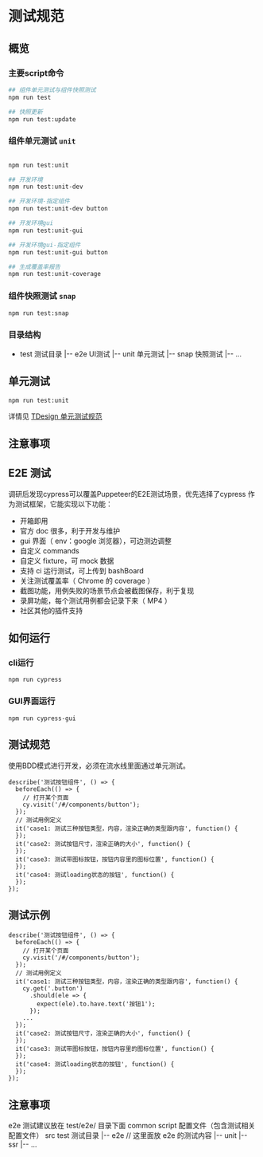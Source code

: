 # 测试规范

## 概览

### 主要script命令

```bash
## 组件单元测试与组件快照测试
npm run test

## 快照更新
npm run test:update 
```

### 组件单元测试 `unit`

```bash

npm run test:unit

## 开发环境
npm run test:unit-dev

## 开发环境-指定组件
npm run test:unit-dev button

## 开发环境gui
npm run test:unit-gui

## 开发环境gui-指定组件
npm run test:unit-gui button

## 生成覆盖率报告
npm run test:unit-coverage
```

### 组件快照测试 `snap`

```bash
npm run test:snap
```

### 目录结构

- test   测试目录
|-- e2e  UI测试
|-- unit 单元测试
|-- snap  快照测试
|-- ...

## 单元测试

```shell
npm run test:unit
```

详情见 [TDesign 单元测试规范](https://github.com/Tencent/tdesign-vue-next/wiki/TDesign-%E5%8D%95%E5%85%83%E6%B5%8B%E8%AF%95%E8%A7%84%E8%8C%83)


## 注意事项

## E2E 测试

调研后发现cypress可以覆盖Puppeteer的E2E测试场景，优先选择了cypress 作为测试框架，它能实现以下功能：

- 开箱即用
- 官方 doc 很多，利于开发与维护
- gui 界面（ env：google 浏览器），可边测边调整
- 自定义 commands
- 自定义 fixture，可 mock 数据
- 支持 ci 运行测试，可上传到 bashBoard
- 关注测试覆盖率（ Chrome 的 coverage ）
- 截图功能，用例失败的场景节点会被截图保存，利于复现
- 录屏功能，每个测试用例都会记录下来（ MP4 ）
- 社区其他的插件支持

## 如何运行

### cli运行

```shell
npm run cypress
```

### GUI界面运行

```shell
npm run cypress-gui
```

## 测试规范

使用BDD模式进行开发，必须在流水线里面通过单元测试。

```shell
describe('测试按钮组件', () => {
  beforeEach(() => {
    // 打开某个页面
    cy.visit('/#/components/button');
  });
  // 测试用例定义
  it('case1: 测试三种按钮类型，内容，渲染正确的类型跟内容', function() {
  });
  it('case2: 测试按钮尺寸，渲染正确的大小', function() {
  });
  it('case3: 测试带图标按钮，按钮内容里的图标位置', function() {
  });
  it('case4: 测试loading状态的按钮', function() {
  });
});

```

## 测试示例

```shell
describe('测试按钮组件', () => {
  beforeEach(() => {
    // 打开某个页面
    cy.visit('/#/components/button');
  });
  // 测试用例定义
  it('case1: 测试三种按钮类型，内容，渲染正确的类型跟内容', function() {
    cy.get('.button')
      .should(ele => {
        expect(ele).to.have.text('按钮1');
      });
    ...
  });
  it('case2: 测试按钮尺寸，渲染正确的大小', function() {
  });
  it('case3: 测试带图标按钮，按钮内容里的图标位置', function() {
  });
  it('case4: 测试loading状态的按钮', function() {
  });
});

```

## 注意事项

e2e 测试建议放在 test/e2e/ 目录下面
common
script 配置文件（包含测试相关配置文件）
src
test 测试目录
|-- e2e // 这里面放 e2e 的测试内容
|-- unit
|-- ssr
|-- ...
